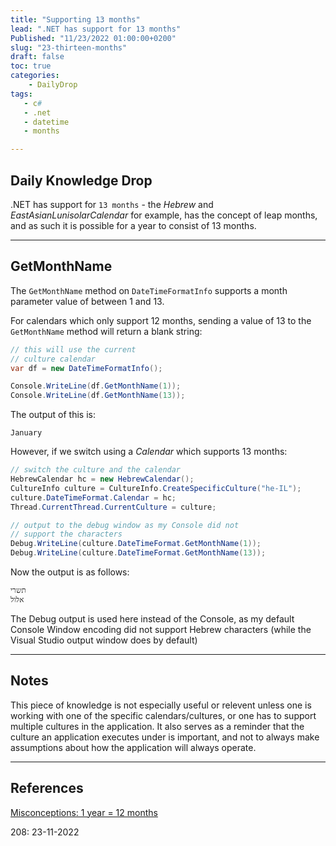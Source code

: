 ```yaml
---
title: "Supporting 13 months"
lead: ".NET has support for 13 months"
Published: "11/23/2022 01:00:00+0200"
slug: "23-thirteen-months"
draft: false
toc: true
categories:
    - DailyDrop
tags:
   - c#
   - .net
   - datetime
   - months

---
```


## Daily Knowledge Drop

.NET has support for `13 months` - the _Hebrew_ and _EastAsianLunisolarCalendar_ for example, has the concept of leap months, and as such it is possible for a year to consist of 13 months.

---


## GetMonthName

The `GetMonthName` method on `DateTimeFormatInfo` supports a month parameter value of between 1 and 13.

For calendars which only support 12 months, sending a value of 13 to the `GetMonthName` method will return a blank string:

``` csharp
// this will use the current 
// culture calendar
var df = new DateTimeFormatInfo();

Console.WriteLine(df.GetMonthName(1));
Console.WriteLine(df.GetMonthName(13));
```

The output of this is:

``` terminal
January

```

However, if we switch using a _Calendar_ which supports 13 months:

``` csharp
// switch the culture and the calendar
HebrewCalendar hc = new HebrewCalendar();
CultureInfo culture = CultureInfo.CreateSpecificCulture("he-IL");
culture.DateTimeFormat.Calendar = hc;
Thread.CurrentThread.CurrentCulture = culture;

// output to the debug window as my Console did not
// support the characters
Debug.WriteLine(culture.DateTimeFormat.GetMonthName(1));
Debug.WriteLine(culture.DateTimeFormat.GetMonthName(13));
```

Now the output is as follows:

``` terminal
תשרי
אלול
```

The Debug output is used here instead of the Console, as my default Console Window encoding did not support Hebrew characters (while the Visual Studio output window does by default)

---

## Notes

This piece of knowledge is not especially useful or relevent unless one is working with one of the specific calendars/cultures, or one has to support multiple cultures in the application.
It also serves as a reminder that the culture an application executes under is important, and not to always make assumptions about how the application will always operate.

---


## References

[Misconceptions: 1 year = 12 months](https://www.meziantou.net/misconceptions-about-date-and-time.htm)  

<?# DailyDrop ?>208: 23-11-2022<?#/ DailyDrop ?>
